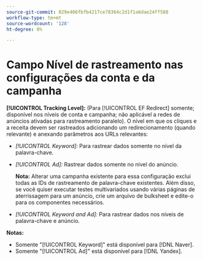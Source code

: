 ```yaml
---
source-git-commit: 029e406fbfb4217ce78364c2d1f1a6dae24ff588
workflow-type: tm+mt
source-wordcount: '128'
ht-degree: 0%

---
```

# Campo Nível de rastreamento nas configurações da conta e da campanha

**[!UICONTROL Tracking Level]:** (Para [!UICONTROL EF Redirect] somente; disponível nos níveis de conta e campanha; não aplicável a redes de anúncios ativadas para rastreamento paralelo). O nível em que os cliques e a receita devem ser rastreados adicionando um redirecionamento (quando relevante) e anexando parâmetros aos URLs relevantes:

* *[!UICONTROL Keyword]:* Para rastrear dados somente no nível da palavra-chave.

* *[!UICONTROL Ad]:* Rastrear dados somente no nível do anúncio.

   **Nota:** Alterar uma campanha existente para essa configuração exclui todas as IDs de rastreamento de palavra-chave existentes. Além disso, se você quiser executar testes multivariados usando várias páginas de aterrissagem para um anúncio, crie um arquivo de bulksheet e edite-o para os componentes necessários.

* *[!UICONTROL Keyword and Ad]:* Para rastrear dados nos níveis de palavra-chave e anúncio.

**Notas:**

* Somente &quot;[!UICONTROL Keyword]&quot; está disponível para [!DNL Naver].
* Somente &quot;[!UICONTROL Ad]&quot; está disponível para [!DNL Yandex].
